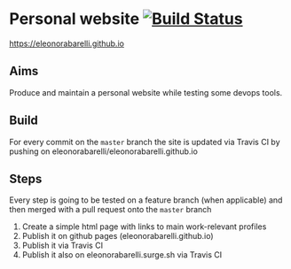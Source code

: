 # Personal website [![Build Status](https://travis-ci.org/eleonorabarelli/personal-website.svg?branch=master)](https://travis-ci.org/eleonorabarelli/personal-website)

https://eleonorabarelli.github.io

## Aims

Produce and maintain a personal website while testing some devops tools.

## Build

For every commit on the `master` branch the site is updated via Travis CI by pushing on eleonorabarelli/eleonorabarelli.github.io  

## Steps

Every step is going to be tested on a feature branch (when applicable) and then merged with a pull request onto the `master` branch

1) Create a simple html page with links to main work-relevant profiles
2) Publish it on github pages (eleonorabarelli.github.io)
3) Publish it via Travis CI
4) Publish it also on eleonorabarelli.surge.sh via Travis CI
